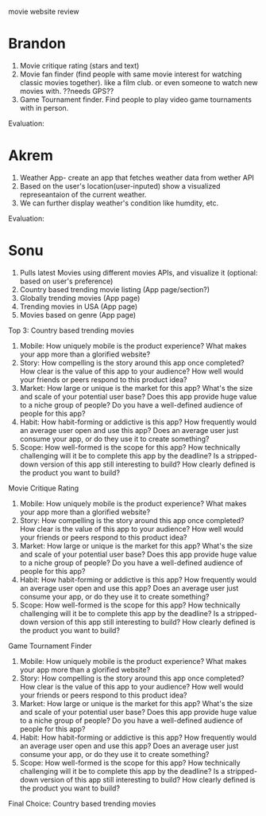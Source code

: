 movie website review
# Brandon
1. Movie critique rating (stars and text)
2. Movie fan finder (find people with same movie interest for watching classic movies together). like a film club. or even someone to watch new movies with. ??needs GPS??
3. Game Tournament finder. Find people to play video game tournaments with in person. 

Evaluation: 

# Akrem 
1. Weather App- create an app that fetches weather data from wether API
2. Based on the user's location(user-inputed) show a visualized represeantaion of the current weather.
3. We can further display weather's condition like humdity, etc.

Evaluation:


# Sonu
1. Pulls latest Movies using different movies APIs, and visualize it (optional: based on user's preference)
2. Country based trending movie listing (App page/section?)
3. Globally trending movies (App page)
4. Trending movies in USA (App page)
5. Movies based on genre (App page)


Top 3:
Country based trending movies

1. Mobile: How uniquely mobile is the product experience?
  What makes your app more than a glorified website?
2. Story: How compelling is the story around this app once completed?
  How clear is the value of this app to your audience?
  How well would your friends or peers respond to this product idea?
3. Market: How large or unique is the market for this app?
  What's the size and scale of your potential user base?
  Does this app provide huge value to a niche group of people?
  Do you have a well-defined audience of people for this app?
4. Habit: How habit-forming or addictive is this app?
  How frequently would an average user open and use this app?
  Does an average user just consume your app, or do they use it to create something?
5. Scope: How well-formed is the scope for this app?
  How technically challenging will it be to complete this app by the deadline?
  Is a stripped-down version of this app still interesting to build?
  How clearly defined is the product you want to build?

Movie Critique Rating

1. Mobile: How uniquely mobile is the product experience?
  What makes your app more than a glorified website?
2. Story: How compelling is the story around this app once completed?
  How clear is the value of this app to your audience?
  How well would your friends or peers respond to this product idea?
3. Market: How large or unique is the market for this app?
  What's the size and scale of your potential user base?
  Does this app provide huge value to a niche group of people?
  Do you have a well-defined audience of people for this app?
4. Habit: How habit-forming or addictive is this app?
  How frequently would an average user open and use this app?
  Does an average user just consume your app, or do they use it to create something?
5. Scope: How well-formed is the scope for this app?
  How technically challenging will it be to complete this app by the deadline?
  Is a stripped-down version of this app still interesting to build?
  How clearly defined is the product you want to build?

Game Tournament Finder

1. Mobile: How uniquely mobile is the product experience?
  What makes your app more than a glorified website?
2. Story: How compelling is the story around this app once completed?
  How clear is the value of this app to your audience?
  How well would your friends or peers respond to this product idea?
3. Market: How large or unique is the market for this app?
  What's the size and scale of your potential user base?
  Does this app provide huge value to a niche group of people?
  Do you have a well-defined audience of people for this app?
4. Habit: How habit-forming or addictive is this app?
  How frequently would an average user open and use this app?
  Does an average user just consume your app, or do they use it to create something?
5. Scope: How well-formed is the scope for this app?
  How technically challenging will it be to complete this app by the deadline?
  Is a stripped-down version of this app still interesting to build?
  How clearly defined is the product you want to build?


Final Choice: Country based trending movies
